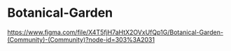 # Botanical-Garden

https://www.figma.com/file/X4T5fjH7aHtX2OVxUfQp1G/Botanical-Garden-(Community)-(Community)?node-id=303%3A2031
